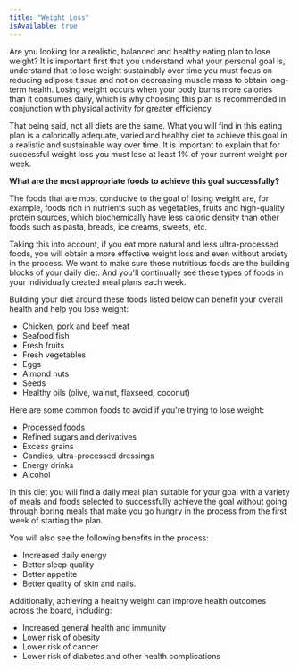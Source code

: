 ```yaml
---
title: "Weight Loss"
isAvailable: true
---
```


Are you looking for a realistic, balanced and healthy eating plan to lose weight? It is important first that you understand what your personal goal is, understand that to lose weight sustainably over time you must focus on reducing adipose tissue and not on decreasing muscle mass to obtain long-term health. Losing weight occurs when your body burns more calories than it consumes daily, which is why choosing this plan is recommended in conjunction with physical activity for greater efficiency.

That being said, not all diets are the same. What you will find in this eating plan is a calorically adequate, varied and healthy diet to achieve this goal in a realistic and sustainable way over time. It is important to explain that for successful weight loss you must lose at least 1% of your current weight per week.

**What are the most appropriate foods to achieve this goal successfully?**

The foods that are most conducive to the goal of losing weight are, for example, foods rich in nutrients such as vegetables, fruits and high-quality protein sources, which biochemically have less caloric density than other foods such as pasta, breads, ice creams, sweets, etc.

Taking this into account, if you eat more natural and less ultra-processed foods, you will obtain a more effective weight loss and even without anxiety in the process. We want to make sure these nutritious foods are the building blocks of your daily diet. And you'll continually see these types of foods in your individually created meal plans each week.

Building your diet around these foods listed below can benefit your overall health and help you lose weight:

- Chicken, pork and beef meat
- Seafood fish
- Fresh fruits
- Fresh vegetables
- Eggs
- Almond nuts
- Seeds
- Healthy oils (olive, walnut, flaxseed, coconut)

Here are some common foods to avoid if you're trying to lose weight:

- Processed foods
- Refined sugars and derivatives
- Excess grains
- Candies, ultra-processed dressings
- Energy drinks
- Alcohol

In this diet you will find a daily meal plan suitable for your goal with a variety of meals and foods selected to successfully achieve the goal without going through boring meals that make you go hungry in the process from the first week of starting the plan.

You will also see the following benefits in the process:

- ‍‍Increased daily energy
- Better sleep quality
- Better appetite
- Better quality of skin and nails.

Additionally, achieving a healthy weight can improve health outcomes across the board, including:

- Increased general health and immunity
- Lower risk of obesity
- Lower risk of cancer
- Lower risk of diabetes and other health complications
